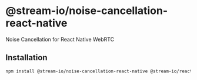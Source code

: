 # @stream-io/noise-cancellation-react-native

Noise Cancellation for React Native WebRTC

## Installation

```sh
npm install @stream-io/noise-cancellation-react-native @stream-io/react-native-webrtc
```
